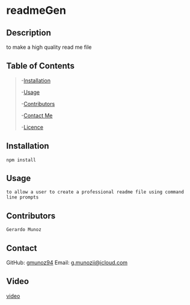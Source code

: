 
# readmeGen

## Description
to make a high quality read me file

## Table of Contents
> -[Installation](#installation)
>
> -[Usage](#usage)
>
> -[Contributors](#contributors)
>
> -[Contact Me](#contact)
>
> -[Licence](#licence)

## Installation
    npm install

## Usage
    to allow a user to create a professional readme file using command line prompts

## Contributors
    Gerardo Munoz

## Contact
GitHub: [gmunoz94](https://github.com/gmunoz94)
Email: [g.munozii@icloud.com](mailto:g.munozii@icloud.com)
    
## Video
[video](https://youtu.be/l3h4LeG4_k4)
